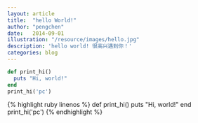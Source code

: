 ```yaml
---
layout: article
title:  "hello World!"
author: "pengchen"
date:   2014-09-01
illustration: "/resource/images/hello.jpg"
description: 'hello world! 很高兴遇到你！'
categories: blog
---
```

```ruby
def print_hi()
  puts "Hi, world!"
end
print_hi('pc')
```



{% highlight ruby linenos %}
def print_hi()
  puts "Hi, world!"
end
print_hi('pc')
{% endhighlight %}

